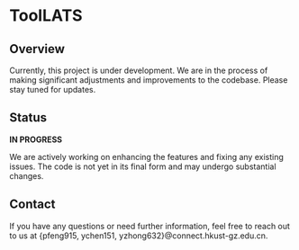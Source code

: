 # ToolLATS

## Overview

Currently, this project is under development. We are in the process of making significant adjustments and improvements to the codebase. Please stay tuned for updates.

## Status

**IN PROGRESS**

We are actively working on enhancing the features and fixing any existing issues. The code is not yet in its final form and may undergo substantial changes.

## Contact

If you have any questions or need further information, feel free to reach out to us at {pfeng915, ychen151, yzhong632}@connect.hkust-gz.edu.cn.
